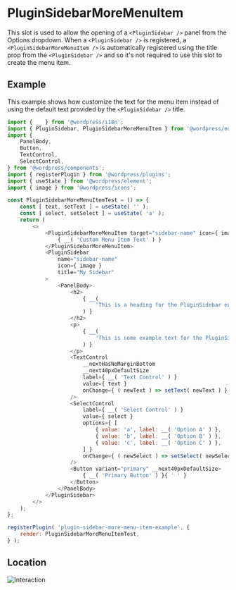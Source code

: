 # PluginSidebarMoreMenuItem

This slot is used to allow the opening of a `<PluginSidebar />` panel from the Options dropdown.
When a `<PluginSidebar />` is registered, a `<PluginSidebarMoreMenuItem />` is automatically registered using the title prop from the `<PluginSidebar />` and so it's not required to use this slot to create the menu item.

## Example

This example shows how customize the text for the menu item instead of using the default text provided by the `<PluginSidebar />` title.

```js
import { __ } from '@wordpress/i18n';
import { PluginSidebar, PluginSidebarMoreMenuItem } from '@wordpress/editor';
import {
	PanelBody,
	Button,
	TextControl,
	SelectControl,
} from '@wordpress/components';
import { registerPlugin } from '@wordpress/plugins';
import { useState } from '@wordpress/element';
import { image } from '@wordpress/icons';

const PluginSidebarMoreMenuItemTest = () => {
	const [ text, setText ] = useState( '' );
	const [ select, setSelect ] = useState( 'a' );
	return (
		<>
			<PluginSidebarMoreMenuItem target="sidebar-name" icon={ image }>
				{ __( 'Custom Menu Item Text' ) }
			</PluginSidebarMoreMenuItem>
			<PluginSidebar
				name="sidebar-name"
				icon={ image }
				title="My Sidebar"
			>
				<PanelBody>
					<h2>
						{ __(
							'This is a heading for the PluginSidebar example.'
						) }
					</h2>
					<p>
						{ __(
							'This is some example text for the PluginSidebar example.'
						) }
					</p>
					<TextControl
						__nextHasNoMarginBottom
						__next40pxDefaultSize
						label={ __( 'Text Control' ) }
						value={ text }
						onChange={ ( newText ) => setText( newText ) }
					/>
					<SelectControl
						label={ __( 'Select Control' ) }
						value={ select }
						options={ [
							{ value: 'a', label: __( 'Option A' ) },
							{ value: 'b', label: __( 'Option B' ) },
							{ value: 'c', label: __( 'Option C' ) },
						] }
						onChange={ ( newSelect ) => setSelect( newSelect ) }
					/>
					<Button variant="primary" __next40pxDefaultSize>
						{ __( 'Primary Button' ) }{ ' ' }
					</Button>
				</PanelBody>
			</PluginSidebar>
		</>
	);
};

registerPlugin( 'plugin-sidebar-more-menu-item-example', {
	render: PluginSidebarMoreMenuItemTest,
} );
```

## Location

![Interaction](https://developer.wordpress.org/files/2024/08/pluginsidebar-more-menu-item-1.gif)
